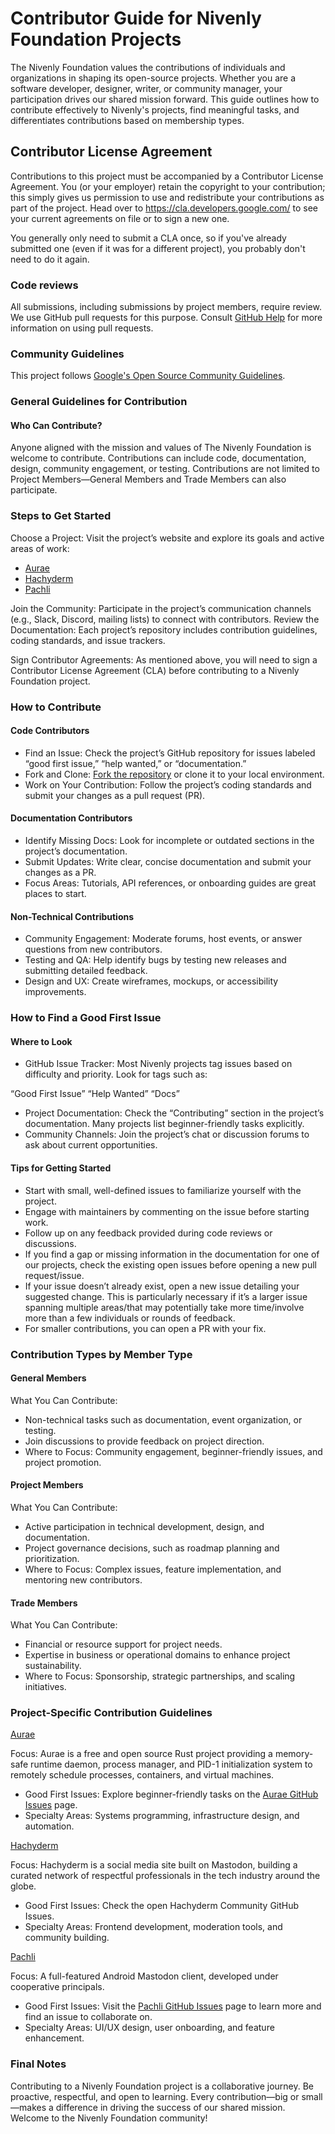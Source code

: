 # Contributor Guide for Nivenly Foundation Projects

The Nivenly Foundation values the contributions of individuals and organizations in shaping its open-source projects. Whether you are a software developer, designer, writer, or community manager, your participation drives our shared mission forward. This guide outlines how to contribute effectively to Nivenly's projects, find meaningful tasks, and differentiates contributions based on membership types.

## Contributor License Agreement

Contributions to this project must be accompanied by a Contributor License
Agreement. You (or your employer) retain the copyright to your contribution;
this simply gives us permission to use and redistribute your contributions as
part of the project. Head over to <https://cla.developers.google.com/> to see
your current agreements on file or to sign a new one.

You generally only need to submit a CLA once, so if you've already submitted one
(even if it was for a different project), you probably don't need to do it
again.

### Code reviews

All submissions, including submissions by project members, require review. We
use GitHub pull requests for this purpose. Consult
[GitHub Help](https://help.github.com/articles/about-pull-requests/) for more
information on using pull requests.

### Community Guidelines

This project follows
[Google's Open Source Community Guidelines](https://opensource.google.com/conduct/).

### General Guidelines for Contribution

#### Who Can Contribute?

Anyone aligned with the mission and values of The Nivenly Foundation is welcome to contribute. Contributions can include code, documentation, design, community engagement, or testing. Contributions are not limited to Project Members—General Members and Trade Members can also participate.

### Steps to Get Started

Choose a Project: Visit the project’s website and explore its goals and active areas of work:

- [Aurae](https://aurae.io/)
- [Hachyderm](https://hachyderm.io/)
- [Pachli](https://pachli.app/)

Join the Community: Participate in the project’s communication channels (e.g., Slack, Discord, mailing lists) to connect with contributors.
Review the Documentation: Each project’s repository includes contribution guidelines, coding standards, and issue trackers.

Sign Contributor Agreements: As mentioned above, you will need to sign a Contributor License Agreement (CLA) before contributing to a Nivenly Foundation project.

### How to Contribute

#### Code Contributors

- Find an Issue: Check the project’s GitHub repository for issues labeled “good first issue,” “help wanted,” or “documentation.”
- Fork and Clone: [Fork the repository](https://docs.github.com/en/pull-requests/collaborating-with-pull-requests/working-with-forks/fork-a-repo) or clone it to your local environment.
- Work on Your Contribution: Follow the project’s coding standards and submit your changes as a pull request (PR).

#### Documentation Contributors

- Identify Missing Docs: Look for incomplete or outdated sections in the project’s documentation.
- Submit Updates: Write clear, concise documentation and submit your changes as a PR.
- Focus Areas: Tutorials, API references, or onboarding guides are great places to start.

#### Non-Technical Contributions

- Community Engagement: Moderate forums, host events, or answer questions from new contributors.
- Testing and QA: Help identify bugs by testing new releases and submitting detailed feedback.
- Design and UX: Create wireframes, mockups, or accessibility improvements.

### How to Find a Good First Issue

#### Where to Look

- GitHub Issue Tracker: Most Nivenly projects tag issues based on difficulty and priority. Look for tags such as:

“Good First Issue”
“Help Wanted”
“Docs”

- Project Documentation: Check the “Contributing” section in the project’s documentation. Many projects list beginner-friendly tasks explicitly.
- Community Channels: Join the project’s chat or discussion forums to ask about current opportunities.

#### Tips for Getting Started

- Start with small, well-defined issues to familiarize yourself with the project.
- Engage with maintainers by commenting on the issue before starting work.
- Follow up on any feedback provided during code reviews or discussions.
- If you find a gap or missing information in the documentation for one of our projects, check the existing open issues before opening a new pull request/issue. 
- If your issue doesn’t already exist, open a new issue detailing your suggested change. This is particularly necessary if it’s a larger issue spanning multiple areas/that may potentially take more time/involve more than a few individuals or rounds of feedback.
- For smaller contributions, you can open a PR with your fix.

### Contribution Types by Member Type

#### General Members

What You Can Contribute:

- Non-technical tasks such as documentation, event organization, or testing.
- Join discussions to provide feedback on project direction.
- Where to Focus: Community engagement, beginner-friendly issues, and project promotion.

#### Project Members

What You Can Contribute:

- Active participation in technical development, design, and documentation.
- Project governance decisions, such as roadmap planning and prioritization.
- Where to Focus: Complex issues, feature implementation, and mentoring new contributors.

#### Trade Members

What You Can Contribute:

- Financial or resource support for project needs.
- Expertise in business or operational domains to enhance project sustainability.
- Where to Focus: Sponsorship, strategic partnerships, and scaling initiatives.

### Project-Specific Contribution Guidelines

[Aurae](https://aurae.io/)

Focus: Aurae is a free and open source Rust project providing a memory-safe runtime daemon, process manager, and PID-1 initialization system to remotely schedule processes, containers, and virtual machines.

- Good First Issues: Explore beginner-friendly tasks on the [Aurae GitHub Issues](https://github.com/aurae-runtime/aurae/issues) page.
- Specialty Areas: Systems programming, infrastructure design, and automation.

[Hachyderm](https://hachyderm.io/)

Focus: Hachyderm is a social media site built on Mastodon, building a curated network of respectful professionals in the tech industry around the globe.

- Good First Issues: Check the open  Hachyderm Community GitHub Issues.
- Specialty Areas: Frontend development, moderation tools, and community building.

[Pachli](https://pachli.app/)

Focus: A full-featured Android Mastodon client, developed under cooperative principals.

- Good First Issues: Visit the [Pachli GitHub Issues](https://github.com/pachli/pachli-android/issues) page to learn more and find an issue to collaborate on.
- Specialty Areas: UI/UX design, user onboarding, and feature enhancement.

### Final Notes

Contributing to a Nivenly Foundation project is a collaborative journey. Be proactive, respectful, and open to learning. Every contribution—big or small—makes a difference in driving the success of our shared mission. Welcome to the Nivenly Foundation community!
